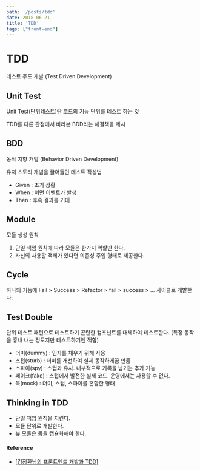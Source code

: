 ```yaml
---
path: '/posts/tdd'
date: 2018-06-21
title: 'TDD'
tags: ["front-end"]
---
```


# TDD

테스트 주도 개발 (Test Driven Development)

## Unit Test

Unit Test(단위테스트)란 코드의 기능 단위를 테스트 하는 것

TDD를 다른 관점에서 바라본 BDD라는 해결책을 제시

## BDD

동작 지향 개발 (Behavior Driven Development)

유저 스토리 개념을 끌어들인 테스트 작성법

- Given : 초기 상황
- When : 어떤 이벤트가 발생
- Then : 후속 결과를 기대

## Module

모듈 생성 원칙

1. 단일 책임 원칙에 따라 모듈은 한가지 역할만 한다.
2. 자신의 사용할 객체가 있다면 의존성 주입 형태로 제공한다.

## Cycle

하나의 기능에 Fail > Success > Refactor > fail > success > ... 사이클로 개발한다.

## Test Double

단위 테스트 패턴으로 테스트하기 곤란한 컴포넌트를 대체하여 테스트한다.
(특정 동작을 흉내 내는 정도지만 테스트하기엔 적합)

- 더미(dummy) : 인자를 채우기 위해 사용
- 스텁(sturb) : 더미를 개선하여 실제 동작하게끔 만듦
- 스파이(spy) : 스텁과 유사. 내부적으로 기록을 남기는 추가 기능
- 페이크(fake) : 스텁에서 발전한 실제 코드. 운영에서는 사용할 수 없다.
- 목(mock) : 더미, 스텁, 스파이를 혼합한 형태

## Thinking in TDD

- 단일 책임 원칙을 지킨다.
- 모듈 단위로 개발한다.
- 뷰 모듈은 돔을 캡슐화해야 한다.

#### Reference

- [[김정환님의 프론트엔드 개발과 TDD]](https://slides.com/jeonghwan/fe-tdd#/)
